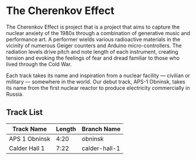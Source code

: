 # The Cherenkov Effect

The Cherenkov Effect is project that is a project that aims to capture the nuclear anxiety of the 1980s through a combination of generative music and performance art. A performer wields various radioactive materials in the vicinity of numerous Geiger counters and Arduino micro-controllers. The radiation levels drive pitch and note length of each instrument, creating tension and evoking the feelings of fear and dread familiar to those who lived through the Cold War.

Each track takes its name and inspiration from a nuclear facility — civilian or military — somewhere in the world. Our debut track, APS-1 Obninsk, takes its name from the first nuclear reactor to produce electricity commercially in Russia.
## Track List

| Track Name | Length | Branch Name |
|----|-----|----|
| APS 1 Obninsk | 4:20 | obninsk |
| Calder Hall 1 | 7:22 | calder-hall-1 |